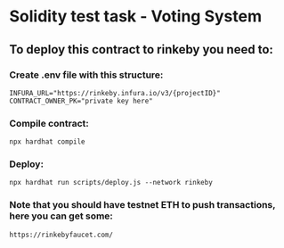 # Solidity test task - Voting System

## To deploy this contract to rinkeby you need to:

### Create .env file with this structure:
```
INFURA_URL="https://rinkeby.infura.io/v3/{projectID}"
CONTRACT_OWNER_PK="private key here"
```

### Compile contract:
```shell
npx hardhat compile
```

### Deploy:
```shell
npx hardhat run scripts/deploy.js --network rinkeby
```

### Note that you should have testnet ETH to push transactions, here you can get some:
```
https://rinkebyfaucet.com/
```
